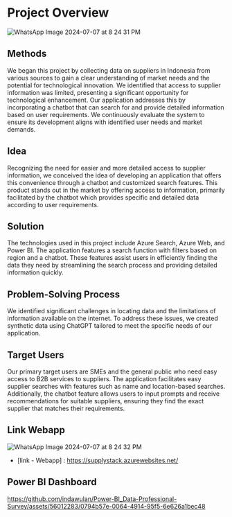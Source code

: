 # Project Overview 
![WhatsApp Image 2024-07-07 at 8 24 31 PM](https://github.com/saifulAchmad/Supplystack/assets/56012283/35f7bbc2-2f1a-43e9-a846-8657fb5e129e)

## Methods
We began this project by collecting data on suppliers in Indonesia from various sources to gain a clear understanding of market needs and the potential for technological innovation. We identified that access to supplier information was limited, presenting a significant opportunity for technological enhancement. Our application addresses this by incorporating a chatbot that can search for and provide detailed information based on user requirements. We continuously evaluate the system to ensure its development aligns with identified user needs and market demands.

## Idea
Recognizing the need for easier and more detailed access to supplier information, we conceived the idea of developing an application that offers this convenience through a chatbot and customized search features. This product stands out in the market by offering access to information, primarily facilitated by the chatbot which provides specific and detailed data according to user requirements.

## Solution
The technologies used in this project include Azure Search, Azure Web, and Power BI. The application features a search function with filters based on region and a chatbot. These features assist users in efficiently finding the data they need by streamlining the search process and providing detailed information quickly.

## Problem-Solving Process
We identified significant challenges in locating data and the limitations of information available on the internet. To address these issues, we created synthetic data using ChatGPT tailored to meet the specific needs of our application.

## Target Users
Our primary target users are SMEs and the general public who need easy access to B2B services to suppliers. The application facilitates easy supplier searches with features such as name and location-based searches. Additionally, the chatbot feature allows users to input prompts and receive recommendations for suitable suppliers, ensuring they find the exact supplier that matches their requirements.

## Link Webapp
![WhatsApp Image 2024-07-07 at 8 24 32 PM](https://github.com/saifulAchmad/Supplystack/assets/56012283/500bafbc-a6b6-4de9-a599-91a108cf3539)

- [link - Webapp] : https://supplystack.azurewebsites.net/

## Power BI Dashboard 

https://github.com/indawulan/Power-BI_Data-Professional-Survey/assets/56012283/0794b57e-0064-4914-95f5-6e626a1bec48
